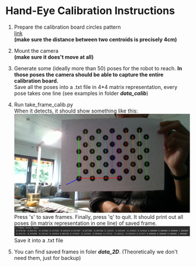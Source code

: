 # Hand-Eye Calibration Instructions

1. Prepare the calibration board circles pattern  
[link](https://github.com/opencv/opencv/blob/master/doc/acircles_pattern.png)  
**(make sure the distance between two centroids is precisely 4cm)**

2. Mount the camera  
**(make sure it does't move at all)**

3. Generate some (ideally more than 50) poses for the robot to reach. **In those poses the camera should be able to capture the entire calibration board.**  
Save all the poses into a .txt file in 4*4 matrix representation, every pose takes one line (see examples in folder ***data_calib***)

4. Run take_frame_calib.py  
When it detects, it should show something like this:  
![](/pics/hand_eye_01.png)  
Press 's' to save frames. Finally, press 'q' to quit. It should print out all poses (in matrix representation in one line) of saved frame.  
![](/pics/hand_eye_02.png)  
Save it into a .txt file

5. You can find saved frames in foler ***data_2D***. (Theoretically we don't need them, just for backup)
